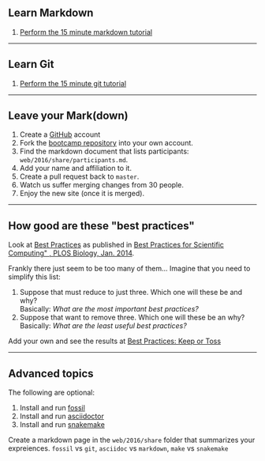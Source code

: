 
## Learn Markdown

1. [Perform the 15 minute markdown tutorial][15minmd]

---

## Learn Git

1. [Perform the 15 minute git tutorial][15mingit]

---

## Leave your Mark(down)

1. Create a [GitHub][github] account
1. Fork the [bootcamp repository][bootcamp] into your own account.
1. Find the markdown document that lists participants: `web/2016/share/participants.md`.
1. Add your name and affiliation to it.
1. Create a pull request back to `master`.
1. Watch us suffer merging changes from 30 people.
1. Enjoy the new site (once it is merged).

[15minmd]: http://commonmark.org/help/tutorial/
[15mingit]: https://try.github.io/levels/1/challenges/1
[bootcamp]: https://github.com/biostars/bootcamp-central
[github]: https://www.github.com

---

## How good are these "best practices"

Look at [Best Practices][best] as published
in [Best Practices for Scientific Computing" , PLOS Biology, Jan. 2014][bestpub].

Frankly there just seem to be too many of them...
Imagine that you need to simplify this list:

1. Suppose that must reduce to just three.
   Which one will these be and why?\
   Basically: *What are the
   most important best practices?*
1. Suppose that want to remove three.
   Which one will these be an why?\
   Basically: *What are the least useful best practices?*

Add your own and see the results at [Best Practices: Keep or Toss][keep]

[bestpub]: http://dx.doi.org/10.1371/journal.pbio.1001745
[best]: docs/best_practices.html
[keep]: docs/best_practices.html#keep-or-toss

---

## Advanced topics

The following are optional:

1. Install and run [fossil][fossil]
1. Install and run [asciidoctor][asciidoctor]
1. Install and run [snakemake][snakemake]

[fossil]: https://www.fossil-scm.org/
[asciidoctor]: http://asciidoctor.org/
[snakemake]: https://bitbucket.org/snakemake/snakemake/wiki/Home

Create a markdown page in the `web/2016/share` folder that summarizes your expreiences.
`fossil` vs `git`, `asciidoc` vs `markdown`, `make` vs `snakemake`
